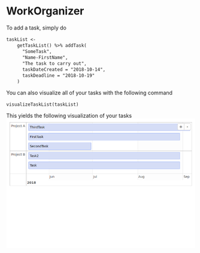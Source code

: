 
# WorkOrganizer

To add a task, simply do

```
taskList <-
    getTaskList() %>% addTask(
      "SomeTask",
      "Name-FirstName",
      "The task to carry out",
      taskDateCreated = "2018-10-14",
      taskDeadline = "2018-10-19"
    )
```

You can also visualize all of your tasks with the following command
```
visualizeTaskList(taskList)
```
This yields the following visualization of your tasks
![taskVisualized](inst/img/tasksVisualized.png "fig:")
